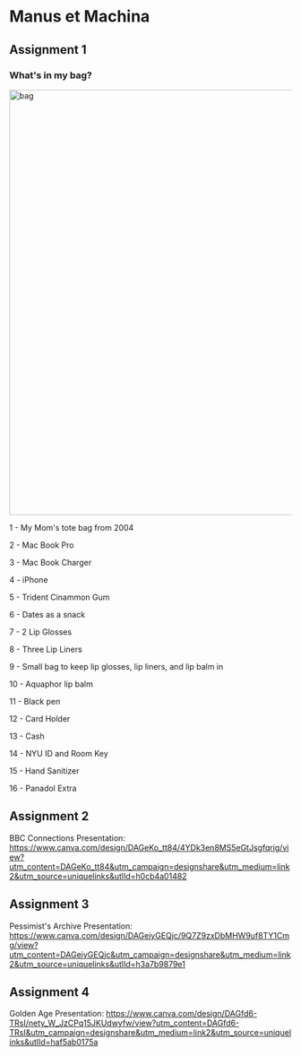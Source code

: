 # Manus et Machina

## Assignment 1 

### What's in my bag?

<img width="759" alt="bag" src="https://github.com/user-attachments/assets/dba00115-c7be-42d4-b95d-145b785e3665" />

1 - My Mom's tote bag from 2004 

2 - Mac Book Pro 

3 - Mac Book Charger 

4 - iPhone 

5 - Trident Cinammon Gum

6 - Dates as a snack 

7 - 2 Lip Glosses 

8 - Three Lip Liners 

9 - Small bag to keep lip glosses, lip liners, and lip balm in

10 - Aquaphor lip balm  

11 - Black pen 

12 - Card Holder 

13 - Cash 

14 - NYU ID and Room Key 

15 - Hand Sanitizer 

16 - Panadol Extra 

## Assignment 2 

BBC Connections Presentation: https://www.canva.com/design/DAGeKo_tt84/4YDk3en8MS5eGtJsgfqrig/view?utm_content=DAGeKo_tt84&utm_campaign=designshare&utm_medium=link2&utm_source=uniquelinks&utlId=h0cb4a01482 

## Assignment 3 

Pessimist's Archive Presentation: https://www.canva.com/design/DAGejyGEQjc/9Q7Z9zxDbMHW9uf8TY1Cmg/view?utm_content=DAGejyGEQjc&utm_campaign=designshare&utm_medium=link2&utm_source=uniquelinks&utlId=h3a7b9879e1 

## Assignment 4 

Golden Age Presentation: https://www.canva.com/design/DAGfd6-TRsI/nety_W_JzCPq15JKUdwyfw/view?utm_content=DAGfd6-TRsI&utm_campaign=designshare&utm_medium=link2&utm_source=uniquelinks&utlId=haf5ab0175a
